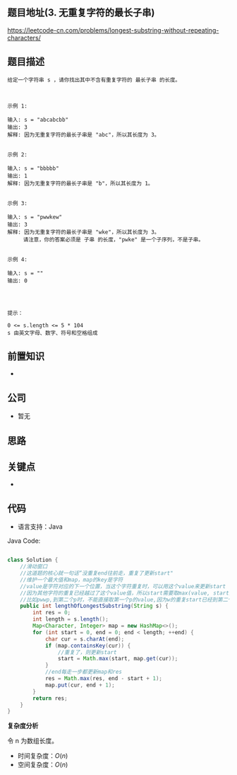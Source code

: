 
## 题目地址(3. 无重复字符的最长子串)

https://leetcode-cn.com/problems/longest-substring-without-repeating-characters/

## 题目描述

```
给定一个字符串 s ，请你找出其中不含有重复字符的 最长子串 的长度。

 

示例 1:

输入: s = "abcabcbb"
输出: 3 
解释: 因为无重复字符的最长子串是 "abc"，所以其长度为 3。


示例 2:

输入: s = "bbbbb"
输出: 1
解释: 因为无重复字符的最长子串是 "b"，所以其长度为 1。


示例 3:

输入: s = "pwwkew"
输出: 3
解释: 因为无重复字符的最长子串是 "wke"，所以其长度为 3。
     请注意，你的答案必须是 子串 的长度，"pwke" 是一个子序列，不是子串。


示例 4:

输入: s = ""
输出: 0


 

提示：

0 <= s.length <= 5 * 104
s 由英文字母、数字、符号和空格组成
```

## 前置知识

- 

## 公司

- 暂无

## 思路

## 关键点

-  

## 代码

- 语言支持：Java

Java Code:

```java

class Solution {
    //滑动窗口
    //这道题的核心就一句话“没重复end往前走，重复了更新start"
    //维护一个最大值和map，map的key是字符
    //value是字符对应的下一个位置，当这个字符重复时，可以用这个value来更新start（start可能
    //因为其他字符的重复已经越过了这个value值，所以start需要取max(value, start)
    //比如pwwp,到第二个p时，不能直接取第一个p的value,因为w的重复start已经到第二个w的位置
    public int lengthOfLongestSubstring(String s) {
        int res = 0;
        int length = s.length();
        Map<Character, Integer> map = new HashMap<>();
        for (int start = 0, end = 0; end < length; ++end) {
            char cur = s.charAt(end);
            if (map.containsKey(cur)) {
                //重复了，则更新start
                start = Math.max(start, map.get(cur));
            }
            //end每走一步都更新map和res
            res = Math.max(res, end - start + 1);
            map.put(cur, end + 1);
        }
        return res;
    }
}

```


**复杂度分析**

令 n 为数组长度。

- 时间复杂度：$O(n)$
- 空间复杂度：$O(n)$


